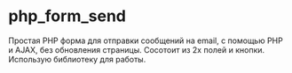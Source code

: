 # php_form_send
Простая PHP форма для отправки сообщений на email, с помощью РHP и AJAX, без обновления страницы.
Сосотоит из 2х полей и кнопки.
Использую библиотеку для работы.
